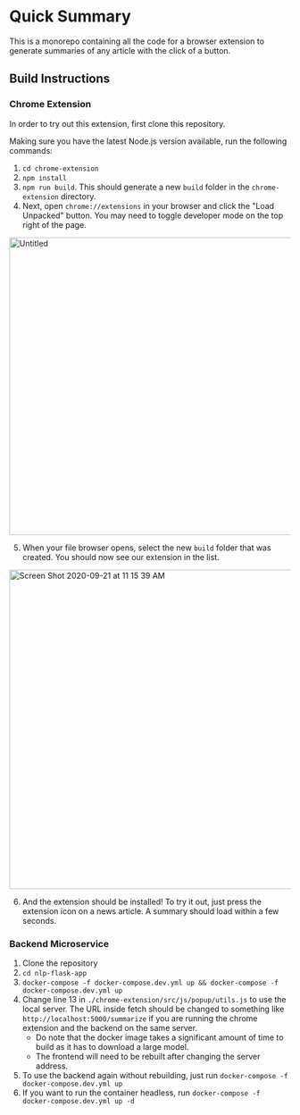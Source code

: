 # Quick Summary

This is a monorepo containing all the code for a browser extension to generate summaries of any article with the click of a button.

## Build Instructions

### Chrome Extension

In order to try out this extension, first clone this repository.

Making sure you have the latest Node.js version available, run the following commands:

1. `cd chrome-extension`
2. `npm install`
3. `npm run build`. This should generate a new `build` folder in the `chrome-extension` directory.
4. Next, open `chrome://extensions` in your browser and click the "Load Unpacked" button. You may need to toggle developer mode on the top right of the page.

  <img width="533" alt="Untitled" src="https://user-images.githubusercontent.com/30810402/93785055-a6155380-fbfb-11ea-9e9e-a6bb592c3b30.png">

5. When your file browser opens, select the new `build` folder that was created. You should now see our extension in the list.

<img width="572" alt="Screen Shot 2020-09-21 at 11 15 39 AM" src="https://user-images.githubusercontent.com/30810402/93785178-c9400300-fbfb-11ea-96a1-aa55c3d5c065.png">

6. And the extension should be installed! To try it out, just press the extension icon on a news article. A summary should load within a few seconds.

### Backend Microservice

1. Clone the repository
1. `cd nlp-flask-app`
1. `docker-compose -f docker-compose.dev.yml up && docker-compose -f docker-compose.dev.yml up`
1. Change line 13 in `./chrome-extension/src/js/popup/utils.js` to use the local server. The URL inside fetch should be changed to something like `http://localhost:5000/summarize` if you are running the chrome extension and the backend on the same server.
   - Do note that the docker image takes a significant amount of time to build as it has to download a large model.
   - The frontend will need to be rebuilt after changing the server address.
1. To use the backend again without rebuilding, just run `docker-compose -f docker-compose.dev.yml up`
1. If you want to run the container headless, run `docker-compose -f docker-compose.dev.yml up -d`
